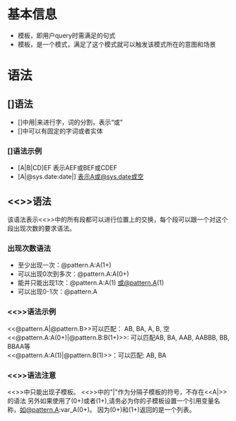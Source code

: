 # 基本信息
- 模板，即用户query时需满足的句式  
- 模板，是一个模式，满足了这个模式就可以触发该模式所在的意图和场景  
# 语法  
## []语法
- []中用|来进行字，词的分割，表示“或”  
- []中可以有固定的字词或者实体  
### []语法示例
- [A|B|CD]EF 表示AEF或BEF或CDEF
- [A|@sys.date:date|] 表示A或@sys.date或空
## <<>>语法
该语法表示<<>>中的所有段都可以进行位置上的交换，每个段可以跟一个对这个段出现次数的要求语法。  
### 出现次数语法  
- 至少出现一次：@pattern.A:A(1+)  
- 可以出现0次到多次：@pattern.A:A(0+)  
- 能并只能出现1次：@pattern.A:A(1) 或@pattern.A(1)  
- 可以出现0-1次：@pattern.A  
### <<>>语法示例  
<<@pattern.A|@pattern.B>>可以匹配： AB, BA, A, B, 空  
<<@pattern.A:A(0+)|@pattern.B:B(1+)>>: 可以匹配AB, BA, AAB, AABBB, BB, BBAA等  
<<@pattern.A:A(1)|@pattern.B(1)>>：可以匹配: AB, BA
### <<>>语法注意  
<<>>中只能出现子模板。 <<>>中的"|"作为分隔子模板的符号，不存在<<A|>>的语法
另外如果使用了(0+)或者(1+),请务必为你的子模板设置一个引用变量名称，如@pattern.A:var_A(0+)。 因为(0+)和(1+)返回的是一个列表。  


